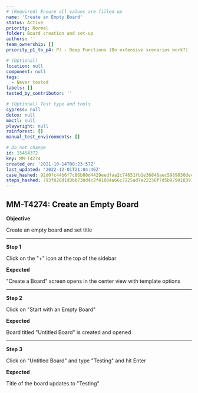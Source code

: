 ```yaml
---
# (Required) Ensure all values are filled up
name: 'Create an Empty Board'
status: Active
priority: Normal
folder: Board creation and set-up
authors: ''
team_ownership: []
priority_p1_to_p4: P3 - Deep Functions (Do extensive scenarios work?)

# (Optional)
location: null
component: null
tags:
  - Never tested
labels: []
tested_by_contributor: ''

# (Optional) Test type and tools
cypress: null
detox: null
mmctl: null
playwright: null
rainforest: []
manual_test_environments: []

# Do not change
id: 15454372
key: MM-T4274
created_on: '2021-10-14T08:23:57Z'
last_updated: '2022-12-01T21:04:46Z'
case_hashed: 92d0fc44b6f7c86b80d4429eedfaa2c74651fb1e36848aec5989030dec4872a14e7d9e73b877439c13e99df4533d3adc
steps_hashed: 793f828d1d3bb738d4c2f41084a66c7225ad7a22236f7d5b979018391946cd20961a437fd4e2dc4884ac440b1c6b7632
---
```


<!-- (Auto-generated) Based on frontmatter's "key" and "name" -->

## MM-T4274: Create an Empty Board

**Objective**

Create an empty board and set title

---

**Step 1**

Click on the "+" icon at the top of the sidebar

**Expected**

"Create a Board" screen opens in the center view with template options

---

**Step 2**

Click on "Start with an Empty Board"

**Expected**

Board titled "Untitled Board" is created and opened

---

**Step 3**

Click on "Untitled Board" and type "Testing" and hit Enter

**Expected**

Title of the board updates to "Testing"
